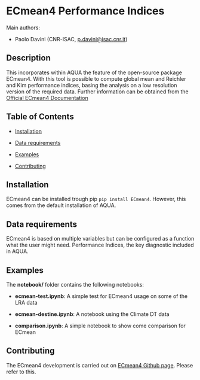 # ECmean4 Performance Indices

Main authors: 
- Paolo Davini (CNR-ISAC, p.davini@isac.cnr.it)

## Description

This incorporates within AQUA the feature of the open-source package ECmean4. 
With this tool is possible to compute global mean and Reichler and Kim performance indices, basing the analysis on a low resolution version of the required data. Further information can be obtained from the [Official ECmean4 Documentation](https://ecmean4.readthedocs.io/en/latest/)

## Table of Contents

* [Installation](#installation)

* [Data requirements](#data-requirements)

* [Examples](#examples)

* [Contributing](#contributing)


## Installation

ECmean4 can be installed trough pip `pip install ECmean4`. However, this comes from the default installation of AQUA. 

## Data requirements  

ECmean4 is based on multiple variables but can be configured as a function what the user might need. Performance Indices, the key diagnostic included in AQUA.

## Examples

The **notebook/** folder contains the following notebooks:

- **ecmean-test.ipynb**: 
  A simple test for ECmean4 usage on some of the LRA data

- **ecmean-destine.ipynb**: 
  A notebook using the Climate DT data

- **comparison.ipynb**: 
  A simple notebook to show come comparison for ECmean


## Contributing

The ECmean4 development is carried out on [ECmean4 Github page](https://github.com/oloapinivad/ECmean4). Please refer to this. 

